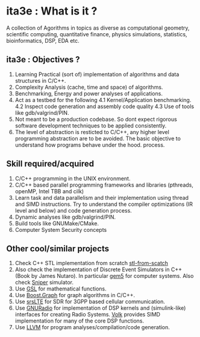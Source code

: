 # ita3e : What is it ?
A collection of Agorithms in topics as diverse as computational geometry, 
scientific computing, quantitative finance, physics simulations, statistics, 
bioinformatics, DSP, EDA etc. 

## ita3e : Objectives ?
1. Learning Practical (sort of) implementation of algorithms and data structures in C/C++.
2. Complexity Analysis (cache, time and space) of algorithms.
3. Benchmarking, Energy and power analyses of applications.
4. Act as a testbed for the following
	4.1 Kernel/Application benchmarking.
	4.2 Inspect code generation and assembly code quality
	4.3 Use of tools like gdb/valgrind/PIN.
5. Not meant to be a production codebase. So dont expect rigorous 
   software development techniques to be applied consistently.
6. The level of abstraction is resticted to C/C++, any
   higher level programming abstraction are to be avoided. 
   The basic objective to understand how programs behave under the hood.
   process.

## Skill required/acquired
1. C/C++ programming in the UNIX environment.
2. C/C++ based parallel programming frameworks and libraries 
   (pthreads, openMP, Intel TBB and cilk)
3. Learn task and data parallelism and their implementation using thread and SIMD instructions.
   Try to understand the compiler optimizations (IR level and below) and
   code generation process.
4. Dynamic analyses like gdb/valgrind/PIN.
5. Build tools like GNUMake/CMake.
6. Computer System Security concepts

## Other cool/similar projects
1. Check C++ STL implementation from scratch [stl-from-scatch](https://github.com/topperc/stl-from-scratch)
2. Also check the implementation of Discrete Event Simulators in C++ (Book by James Nutaro). In particular
[gem5](https://www.gem5.org/) for computer systems. Also check [Sniper](http://snipersim.org/w/The_Sniper_Multi-Core_Simulator) simulator.
3. Use [GSL](https://www.gnu.org/software/gsl/) for mathematical functions.
4. Use [Boost.Graph](https://www.boost.org/doc/libs/1_72_0/libs/graph/doc/index.html) for graph algorithms in C/C++.
5. Use [srsLTE](https://github.com/srsLTE/srsLTE) for SDR for 3GPP based cellular communication.
6. Use [GNURadio](https://github.com/gnuradio/gnuradio) for implementation of DSP kernels and (simulink-like) interfaces for creating Radio Systems. [Volk](https://www.libvolk.org/) provides SIMD implementation for many of the core DSP functions.
7. Use [LLVM](https://github.com/llvm/llvm-project) for program analyses/compilation/code generation.